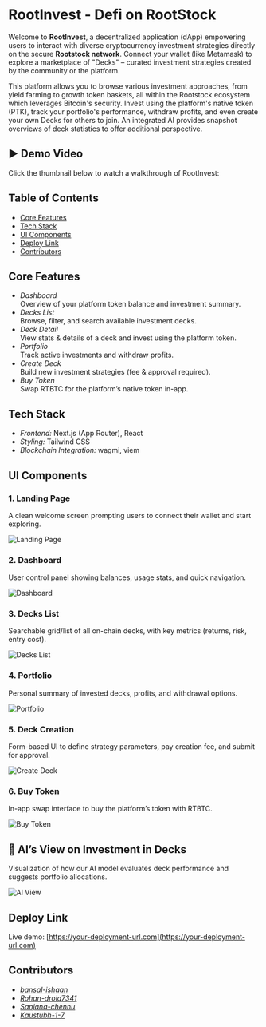 # RootInvest - Defi on RootStock


Welcome to **RootInvest**, a decentralized application (dApp) empowering users to interact with diverse cryptocurrency investment strategies directly on the secure **Rootstock network**. Connect your wallet (like Metamask) to explore a marketplace of "Decks" – curated investment strategies created by the community or the platform.

This platform allows you to browse various investment approaches, from yield farming to growth token baskets, all within the Rootstock ecosystem which leverages Bitcoin's security. Invest using the platform's native token (PTK), track your portfolio's performance, withdraw profits, and even create your own Decks for others to join. An integrated AI provides snapshot overviews of deck statistics to offer additional perspective.

## ▶ Demo Video

Click the thumbnail below to watch a walkthrough of RootInvest:





## Table of Contents

- [Core Features](#core-features)  
- [Tech Stack](#tech-stack)  
- [UI Components](#ui-components)  
- [Deploy Link](#deploy-link)  
- [Contributors](#contributors)  



## Core Features

- *Dashboard*  
  Overview of your platform token balance and investment summary.  
- *Decks List*  
  Browse, filter, and search available investment decks.  
- *Deck Detail*  
  View stats & details of a deck and invest using the platform token.  
- *Portfolio*  
  Track active investments and withdraw profits.  
- *Create Deck*  
  Build new investment strategies (fee & approval required).  
- *Buy Token*  
  Swap RTBTC for the platform’s native token in-app.



## Tech Stack

- *Frontend:* Next.js (App Router), React  
- *Styling:* Tailwind CSS  
- *Blockchain Integration:* wagmi, viem  



## UI Components

### 1. Landing Page  
A clean welcome screen prompting users to connect their wallet and start exploring.  

![Landing Page](https://github.com/user-attachments/assets/62744b53-527c-4642-8162-e557102ef9d9)

### 2. Dashboard  
User control panel showing balances, usage stats, and quick navigation.  

![Dashboard](https://github.com/user-attachments/assets/5e1c70da-df65-4ba3-a442-5bdc0e7bddad)

### 3. Decks List  
Searchable grid/list of all on-chain decks, with key metrics (returns, risk, entry cost).  

![Decks List](https://github.com/user-attachments/assets/0f6b1017-0eae-4591-b5d4-4fa028399ccf)

### 4. Portfolio  
Personal summary of invested decks, profits, and withdrawal options.  

![Portfolio](https://github.com/user-attachments/assets/0b8228e7-bf42-44ae-9634-53f1b22f789b)

### 5. Deck Creation  
Form-based UI to define strategy parameters, pay creation fee, and submit for approval. 

![Create Deck](https://github.com/user-attachments/assets/ce71d1bb-47ed-4978-8886-1106489459b5)

### 6. Buy Token  

In-app swap interface to buy the platform’s token with RTBTC.  

![Buy Token](https://github.com/user-attachments/assets/8d593556-c935-47b2-aa5e-575b40546442)



## 🤖 AI’s View on Investment in Decks  

Visualization of how our AI model evaluates deck performance and suggests portfolio allocations.  

![AI View](https://github.com/user-attachments/assets/ec8d404f-596f-4b95-b90c-e9145df568be)



## Deploy Link

Live demo: [https://your-deployment-url.com](https://your-deployment-url.com)



## Contributors

- *[bansal-ishaan](https://github.com/bansal-ishaan)*
- *[Rohan-droid7341](https://github.com/Rohan-droid7341)*
- *[Sanjana-chennu](https://github.com/Sanjana-chennu)*
- *[Kaustubh-1-7](https://github.com/Kaustubh-1-7)*



